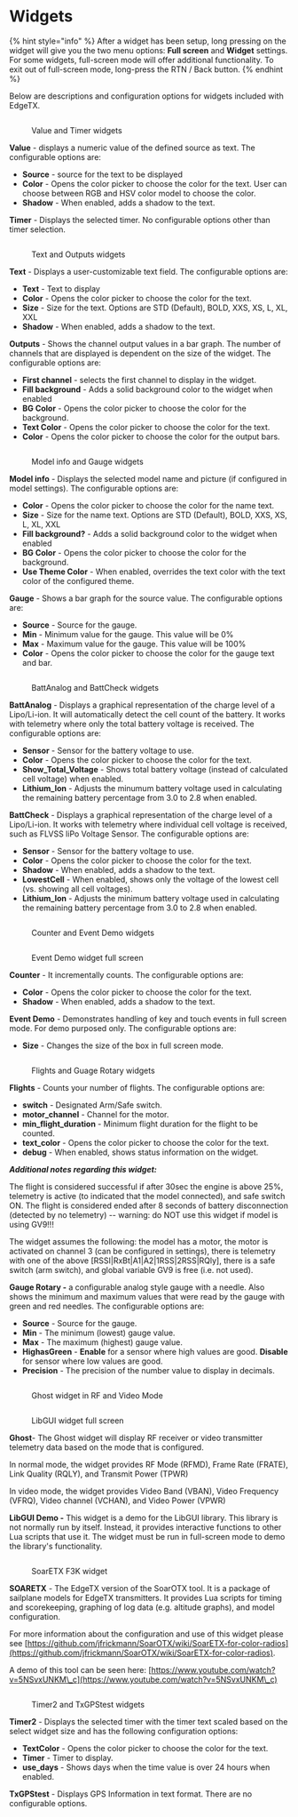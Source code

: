 # Widgets

{% hint style="info" %}
After a widget has been setup, long pressing on the widget will give you the two menu options: **Full screen** and **Widget** settings. For some widgets, full-screen mode will offer additional functionality. To exit out of full-screen mode, long-press the RTN / Back button.
{% endhint %}

Below are descriptions and configuration options for widgets included with EdgeTX.

<figure><img src="../../../.gitbook/assets/Widgets1.jpg" alt=""><figcaption><p>Value and Timer widgets</p></figcaption></figure>

**Value** - displays a numeric value of the defined source as text. The configurable options are:

* **Source** - source for the text to be displayed
* **Color** - Opens the color picker to choose the color for the text. User can choose between RGB and HSV color model to choose the color.
* **Shadow** - When enabled, adds a shadow to the text.

**Timer** - Displays the selected timer. No configurable options other than timer selection.

<figure><img src="../../../.gitbook/assets/widgets2.jpg" alt=""><figcaption><p>Text and Outputs widgets</p></figcaption></figure>

**Text** - Displays a user-customizable text field. The configurable options are:

* **Text** - Text to display
* **Color** - Opens the color picker to choose the color for the text.
* **Size** - Size for the text. Options are STD (Default), BOLD, XXS, XS, L, XL, XXL
* **Shadow** - When enabled, adds a shadow to the text.

**Outputs** - Shows the channel output values in a bar graph. The number of channels that are displayed is dependent on the size of the widget. The configurable options are:

* **First channel** - selects the first channel to display in the widget.
* **Fill background** - Adds a solid background color to the widget when enabled
* **BG Color** - Opens the color picker to choose the color for the background.
* **Text Color** - Opens the color picker to choose the color for the text.
* **Color** - Opens the color picker to choose the color for the output bars.

<figure><img src="../../../.gitbook/assets/widgets3.jpg" alt=""><figcaption><p>Model info and Gauge widgets</p></figcaption></figure>

**Model info** - Displays the selected model name and picture (if configured in model settings). The configurable options are:

* **Color** - Opens the color picker to choose the color for the name text.
* **Size** - Size for the name text. Options are STD (Default), BOLD, XXS, XS, L, XL, XXL
* **Fill background?** - Adds a solid background color to the widget when enabled
* **BG Color** - Opens the color picker to choose the color for the background.
* **Use Theme Color** - When enabled, overrides the text color with the text color of the configured theme.

**Gauge** - Shows a bar graph for the source value. The configurable options are:

* **Source** - Source for the gauge.
* **Min** - Minimum value for the gauge. This value will be 0%
* **Max** - Maximum value for the gauge. This value will be 100%
* **Color** - Opens the color picker to choose the color for the gauge text and bar.

<figure><img src="../../../.gitbook/assets/Widgets4.jpg" alt=""><figcaption><p>BattAnalog and BattCheck widgets</p></figcaption></figure>

**BattAnalog** - Displays a graphical representation of the charge level of a Lipo/Li-ion. It will automatically detect the cell count of the battery. It works with telemetry where only the total battery voltage is received. The configurable options are:

* **Sensor** - Sensor for the battery voltage to use.
* **Color** - Opens the color picker to choose the color for the text.
* **Show\_Total\_Voltage** - Shows total battery voltage (instead of calculated cell voltage) when enabled.
* **Lithium\_Ion** - Adjusts the minumum battery voltage used in calculating the remaining battery percentage from 3.0 to 2.8 when enabled.

**BattCheck** - Displays a graphical representation of the charge level of a Lipo/Li-ion. It works with telemetry where individual cell voltage is received, such as FLVSS liPo Voltage Sensor. The configurable options are:

* **Sensor** - Sensor for the battery voltage to use.
* **Color** - Opens the color picker to choose the color for the text.
* **Shadow** - When enabled, adds a shadow to the text.
* **LowestCell** - When enabled, shows only the voltage of the lowest cell (vs. showing all cell voltages).
* **Lithium\_Ion** - Adjusts the minimum battery voltage used in calculating the remaining battery percentage from 3.0 to 2.8 when enabled.

<div>

<figure><img src="../../../.gitbook/assets/widgets5.jpg" alt=""><figcaption><p>Counter and Event Demo widgets</p></figcaption></figure>

 

<figure><img src="../../../.gitbook/assets/widgets6.jpg" alt=""><figcaption><p>Event Demo widget full screen</p></figcaption></figure>

</div>

**Counter** - It incrementally counts. The configurable options are:

* **Color** - Opens the color picker to choose the color for the text.
* **Shadow** - When enabled, adds a shadow to the text.

**Event Demo** - Demonstrates handling of key and touch events in full screen mode. For demo purposed only. The configurable options are:

* **Size** - Changes the size of the box in full screen mode.

<figure><img src="../../../.gitbook/assets/widgets7 (1).jpg" alt=""><figcaption><p>Flights and Guage Rotary widgets</p></figcaption></figure>

**Flights** - Counts your number of flights. The configurable options are:

* **switch** - Designated Arm/Safe switch.
* **motor\_channel** - Channel for the motor.
* **min\_flight\_duration** - Minimum flight duration for the flight to be counted.
* **text\_color** - Opens the color picker to choose the color for the text.
* **debug** - When enabled, shows status information on the widget.

_**Additional notes regarding this widget:**_

The flight is considered successful if after 30sec the engine is above 25%, telemetry is active (to indicated that the model connected), and safe switch ON. The flight is considered ended after 8 seconds of battery disconnection (detected by no telemetry) -- warning: do NOT use this widget if model is using GV9!!!

The widget assumes the following: the model has a motor, the motor is activated on channel 3 (can be configured in settings), there is telemetry with one of the above \[RSSI|RxBt|A1|A2|1RSS|2RSS|RQly], there is a safe switch (arm switch), and global variable GV9 is free (i.e. not used).

**Gauge Rotary -** a configurable analog style gauge with a needle. Also shows the minimum and maximum values that were read by the gauge with green and red needles. The configurable options are:

* **Source** - Source for the gauge.
* **Min** - The minimum (lowest) gauge value.
* **Max** - The maximum (highest) gauge value.
* **HighasGreen** - **Enable** for a sensor where high values are good. **Disable** for sensor where low values are good.
* **Precision** - The precision of the number value to display in decimals.

<div>

<figure><img src="../../../.gitbook/assets/widgets8 (1).jpg" alt=""><figcaption><p>Ghost widget in RF and Video Mode</p></figcaption></figure>

 

<figure><img src="../../../.gitbook/assets/widgets10.jpg" alt=""><figcaption><p>LibGUI widget full screen</p></figcaption></figure>

</div>

**Ghost**- The Ghost widget will display RF receiver or video transmitter telemetry data based on the mode that is configured.

In normal mode, the widget provides RF Mode (RFMD), Frame Rate (FRATE), Link Quality (RQLY), and Transmit Power (TPWR)

In video mode, the widget provides Video Band (VBAN), Video Frequency (VFRQ), Video channel (VCHAN), and Video Power (VPWR)

**LibGUI Demo -** This widget is a demo for the LibGUI library. This library is not normally run by itself. Instead, it provides interactive functions to other Lua scripts that use it. The widget must be run in full-screen mode to demo the library's functionality.

<figure><img src="../../../.gitbook/assets/widgets11.jpg" alt=""><figcaption><p>SoarETX F3K widget</p></figcaption></figure>

**SOARETX** - The EdgeTX version of the SoarOTX tool. It is a package of sailplane models for EdgeTX transmitters. It provides Lua scripts for timing and scorekeeping, graphing of log data (e.g. altitude graphs), and model configuration.

For more information about the configuration and use of this widget please see [https://github.com/jfrickmann/SoarOTX/wiki/SoarETX-for-color-radios](https://github.com/jfrickmann/SoarOTX/wiki/SoarETX-for-color-radios).

A demo of this tool can be seen here: [https://www.youtube.com/watch?v=5NSvxUNKM\_c](https://www.youtube.com/watch?v=5NSvxUNKM\_c)

<figure><img src="../../../.gitbook/assets/widgets9.png" alt=""><figcaption><p>Timer2 and TxGPStest widgets</p></figcaption></figure>

**Timer2** - Displays the selected timer with the timer text scaled based on the select widget size and has the following configuration options:

* **TextColor** - Opens the color picker to choose the color for the text.
* **Timer** - Timer to display.
* **use\_days** - Shows days when the time value is over 24 hours when enabled.

**TxGPStest** - Displays GPS Information in text format. There are no configurable options.
